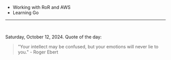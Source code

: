 - Working with RoR and AWS
- Learning Go

---

<br>

<!-- quote_marker -->
Saturday, October 12, 2024. Quote of the day:

> "Your intellect may be confused, but your emotions will never lie to you." - Roger Ebert
